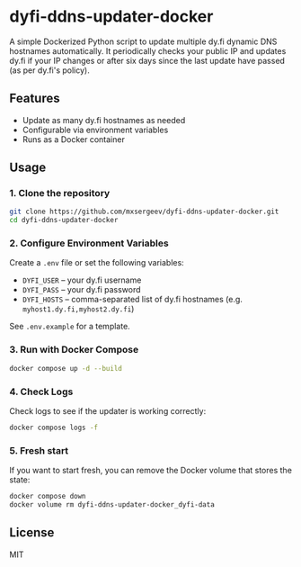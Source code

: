 # dyfi-ddns-updater-docker

A simple Dockerized Python script to update multiple dy.fi dynamic DNS hostnames automatically. It periodically checks your public IP and updates dy.fi if your IP changes or after six days since the last update have passed (as per dy.fi's policy).

## Features

- Update as many dy.fi hostnames as needed
- Configurable via environment variables
- Runs as a Docker container

## Usage

### 1. Clone the repository

```bash
git clone https://github.com/mxsergeev/dyfi-ddns-updater-docker.git
cd dyfi-ddns-updater-docker
```

### 2. Configure Environment Variables

Create a `.env` file or set the following variables:

- `DYFI_USER` – your dy.fi username
- `DYFI_PASS` – your dy.fi password
- `DYFI_HOSTS` – comma-separated list of dy.fi hostnames (e.g. `myhost1.dy.fi,myhost2.dy.fi`)

See `.env.example` for a template.

### 3. Run with Docker Compose

```bash
docker compose up -d --build
```

### 4. Check Logs

Check logs to see if the updater is working correctly:

```bash
docker compose logs -f
```

### 5. Fresh start

If you want to start fresh, you can remove the Docker volume that stores the state:

```bash
docker compose down
docker volume rm dyfi-ddns-updater-docker_dyfi-data
```

## License

MIT
